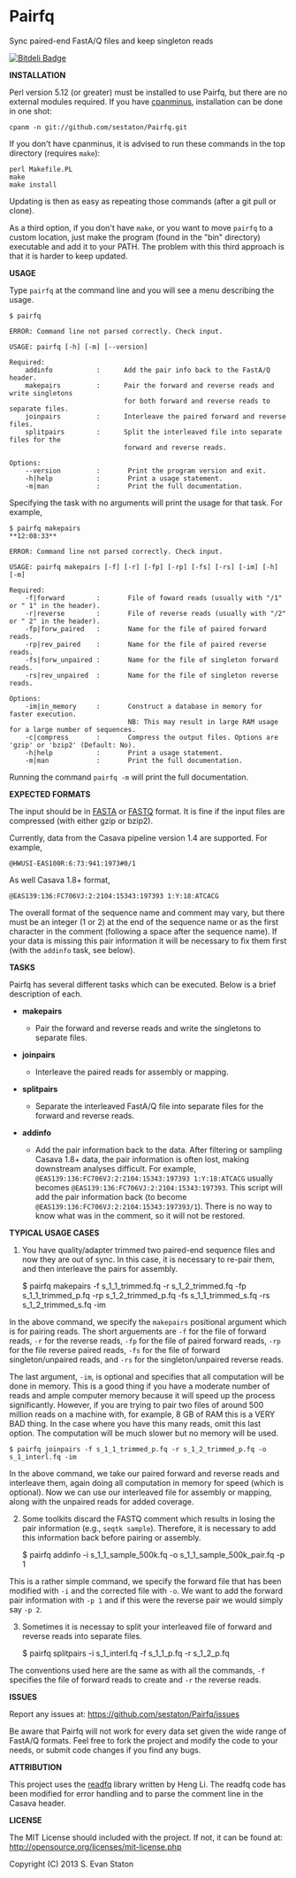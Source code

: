 Pairfq
======

Sync paired-end FastA/Q files and keep singleton reads

[![Bitdeli Badge](https://d2weczhvl823v0.cloudfront.net/sestaton/pairfq/trend.png)](https://bitdeli.com/free "Bitdeli Badge")

**INSTALLATION**

Perl version 5.12 (or greater) must be installed to use Pairfq, but there are no external modules required. If you have [cpanminus](http://search.cpan.org/~miyagawa/App-cpanminus-1.6935/lib/App/cpanminus.pm), installation can be done in one shot:

    cpanm -n git://github.com/sestaton/Pairfq.git

If you don't have cpanminus, it is advised to run these commands in the top directory (requires `make`):

    perl Makefile.PL
    make
    make install

Updating is then as easy as repeating those commands (after a git pull or clone). 

As a third option, if you don't have `make`, or you want to move `pairfq` to a custom location, just make the program (found in the "bin" directory) executable and add it to your PATH. The problem with this third approach is that it is harder to keep updated.

**USAGE**

Type `pairfq` at the command line and you will see a menu describing the usage. 

    $ pairfq

    ERROR: Command line not parsed correctly. Check input.

    USAGE: pairfq [-h] [-m] [--version]

    Required:
        addinfo           :      Add the pair info back to the FastA/Q header.
        makepairs         :      Pair the forward and reverse reads and write singletons 
                                 for both forward and reverse reads to separate files.
        joinpairs         :      Interleave the paired forward and reverse files.
        splitpairs        :      Split the interleaved file into separate files for the 
                                 forward and reverse reads.
    
    Options:
        --version         :       Print the program version and exit.
        -h|help           :       Print a usage statement.
        -m|man            :       Print the full documentation.

Specifying the task with no arguments will print the usage for that task. For example, 

    $ pairfq makepairs                                                                                                          **12:08:33**

    ERROR: Command line not parsed correctly. Check input.

    USAGE: pairfq makepairs [-f] [-r] [-fp] [-rp] [-fs] [-rs] [-im] [-h] [-m]

    Required:
        -f|forward        :       File of foward reads (usually with "/1" or " 1" in the header).
        -r|reverse        :       File of reverse reads (usually with "/2" or " 2" in the header).
        -fp|forw_paired   :       Name for the file of paired forward reads.
        -rp|rev_paired    :       Name for the file of paired reverse reads.
        -fs|forw_unpaired :       Name for the file of singleton forward reads.
        -rs|rev_unpaired  :       Name for the file of singleton reverse reads.

    Options:
        -im|in_memory     :       Construct a database in memory for faster execution.
                                  NB: This may result in large RAM usage for a large number of sequences. 
        -c|compress       :       Compress the output files. Options are 'gzip' or 'bzip2' (Default: No).
        -h|help           :       Print a usage statement.
        -m|man            :       Print the full documentation.

Running the command `pairfq -m` will print the full documentation.

**EXPECTED FORMATS**

The input should be in [FASTA](http://en.wikipedia.org/wiki/FASTA_format) or [FASTQ](http://en.wikipedia.org/wiki/FASTQ_format) format. It is fine if the input files are compressed (with either gzip or bzip2).

Currently, data from the Casava pipeline version 1.4 are supported. For example,

    @HWUSI-EAS100R:6:73:941:1973#0/1

As well Casava 1.8+ format,

    @EAS139:136:FC706VJ:2:2104:15343:197393 1:Y:18:ATCACG

The overall format of the sequence name and comment may vary, but there must be an integer (1 or 2) at the end of the sequence name or as the first character in the comment (following a space after the sequence name). If your data is missing this pair information it will be necessary to fix them first (with the `addinfo` task, see below).

**TASKS**

Pairfq has several different tasks which can be executed. Below is a brief description of each.

* **makepairs**

  * Pair the forward and reverse reads and write the singletons to separate files.

* **joinpairs**

  * Interleave the paired reads for assembly or mapping.

* **splitpairs**

  * Separate the interleaved FastA/Q file into separate files for the forward and reverse reads.

* **addinfo**

  * Add the pair information back to the data. After filtering or sampling Casava 1.8+ data, the pair information is often lost, making downstream analyses difficult. For example, `@EAS139:136:FC706VJ:2:2104:15343:197393 1:Y:18:ATCACG` usually becomes `@EAS139:136:FC706VJ:2:2104:15343:197393`. This script will add the pair information back (to become `@EAS139:136:FC706VJ:2:2104:15343:197393/1`). There is no way to know what was in the comment, so it will not be restored. 

**TYPICAL USAGE CASES**

 1. You have quality/adapter trimmed two paired-end sequence files and now they are out of sync. In this case, it is necessary to re-pair them, and then interleave the pairs for assembly.

    $ pairfq makepairs -f s_1_1_trimmed.fq -r s_1_2_trimmed.fq -fp s_1_1_trimmed_p.fq -rp s_1_2_trimmed_p.fq -fs s_1_1_trimmed_s.fq -rs s_1_2_trimmed_s.fq -im

In the above command, we specify the `makepairs` positional argument which is for pairing reads. The short arguements are `-f` for the file of forward reads, `-r` for the reverse reads, `-fp` for the file of paired forward reads, `-rp` for the file reverse paired reads, `-fs` for the file of forward singleton/unpaired reads, and `-rs` for the singleton/unpaired reverse reads. 

The last argument, `-im`, is optional and specifies that all computation will be done in memory. This is a good thing if you have a moderate number of reads and ample computer memory because it will speed up the process significantly. However, if you are trying to pair two files of around 500 million reads on a machine with, for example, 8 GB of RAM this is a VERY BAD thing. In the case where you have this many reads, omit this last option. The computation will be much slower but no memory will be used.

    $ pairfq joinpairs -f s_1_1_trimmed_p.fq -r s_1_2_trimmed_p.fq -o s_1_interl.fq -im

In the above command, we take our paired forward and reverse reads and interleave them, again doing all computation in memory for speed (which is optional). Now we can use our interleaved file for assembly or mapping, along with the unpaired reads for added coverage. 

 2. Some toolkits discard the FASTQ comment which results in losing the pair information (e.g., `seqtk sample`). Therefore, it is necessary to add this information back before pairing or assembly. 

    $ pairfq addinfo -i s_1_1_sample_500k.fq -o s_1_1_sample_500k_pair.fq -p 1

This is a rather simple command, we specify the forward file that has been modified with `-i` and the corrected file with `-o`. We want to add the forward pair information with `-p 1` and if this were the reverse pair we would simply say `-p 2`.

 3. Sometimes it is necessay to split your interleaved file of forward and reverse reads into separate files.

    $ pairfq splitpairs -i s_1_interl.fq -f s_1_1_p.fq -r s_1_2_p.fq

The conventions used here are the same as with all the commands, `-f` specifies the file of forward reads to create and `-r` the reverse reads.  

**ISSUES**

Report any issues at: https://github.com/sestaton/Pairfq/issues

Be aware that Pairfq will not work for every data set given the wide range of FastA/Q formats. Feel free to fork the project and modify the code to your needs, or submit code changes if you find any bugs. 

**ATTRIBUTION**

This project uses the [readfq](https://github.com/lh3/readfq) library written by Heng Li. The readfq code has been modified for error handling and to parse the comment line in the Casava header.

**LICENSE**

The MIT License should included with the project. If not, it can be found at: http://opensource.org/licenses/mit-license.php

Copyright (C) 2013 S. Evan Staton


